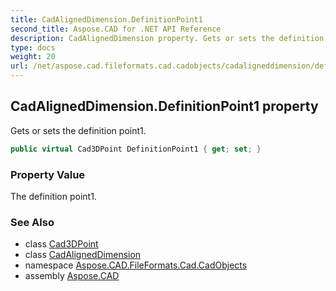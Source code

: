 ```yaml
---
title: CadAlignedDimension.DefinitionPoint1
second_title: Aspose.CAD for .NET API Reference
description: CadAlignedDimension property. Gets or sets the definition point1
type: docs
weight: 20
url: /net/aspose.cad.fileformats.cad.cadobjects/cadaligneddimension/definitionpoint1/
---
```

## CadAlignedDimension.DefinitionPoint1 property

Gets or sets the definition point1.

```csharp
public virtual Cad3DPoint DefinitionPoint1 { get; set; }
```

### Property Value

The definition point1.

### See Also

* class [Cad3DPoint](../../cad3dpoint/)
* class [CadAlignedDimension](../)
* namespace [Aspose.CAD.FileFormats.Cad.CadObjects](../../cadaligneddimension/)
* assembly [Aspose.CAD](../../../)


